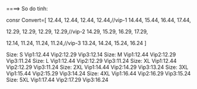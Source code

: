 ====> So do tinh:

consr Convert=[
  12.44, 12.44, 12.44, 12.44,//vip-1
  14.44, 15.44, 16.44, 17.44,

  12.29, 12.29, 12.29, 12.29,//vip-2
  14.29, 15.29, 16.29, 17.29,

  12.14, 11.24, 11.24, 11.24,//vip-3
  13.24, 14.24, 15.24, 16.24
]


Size: S
    Vip1:12.44
    Vip2:12.29
    Vip3:12.14
Size: M
    Vip1:12.44
    Vip2:12.29
    Vip3:11.24
Size: L
    Vip1:12.44
    Vip2:12.29
    Vip3:11.24
Size: XL
    Vip1:12.44
    Vip2:12.29
    Vip3:11.24
Size: 2XL
    Vip1:14.44
    Vip2:14.29
    Vip3:13.24
Size: 3XL
    Vip1:15.44
    Vip2:15.29
    Vip3:14.24
Size: 4XL
    Vip1:16.44
    Vip2:16.29
    Vip3:15.24
Size: 5XL
    Vip1:17.44
    Vip2:17.29
    Vip3:16.24